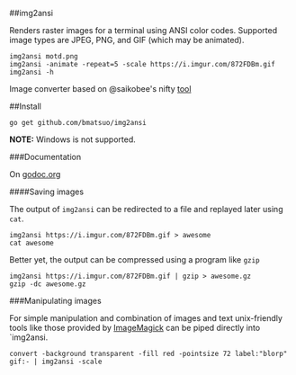 ##img2ansi

Renders raster images for a terminal using ANSI color codes.  Supported image
types are JPEG, PNG, and GIF (which may be animated).

	img2ansi motd.png
	img2ansi -animate -repeat=5 -scale https://i.imgur.com/872FDBm.gif
	img2ansi -h

Image converter based on @saikobee's nifty [tool](https://github.com/saikobee/bin/blob/master/img2ansi)

##Install

    go get github.com/bmatsuo/img2ansi

**NOTE:** Windows is not supported.

###Documentation

On [godoc.org](http://godoc.org/github.com/bmatsuo/img2ansi)

####Saving images

The output of `img2ansi` can be redirected to a file and replayed later using
`cat`.

    img2ansi https://i.imgur.com/872FDBm.gif > awesome
    cat awesome

Better yet, the output can be compressed using a program like `gzip`

    img2ansi https://i.imgur.com/872FDBm.gif | gzip > awesome.gz
    gzip -dc awesome.gz

###Manipulating images

For simple manipulation and combination of images and text unix-friendly tools
like those provided by [ImageMagick](http://www.imagemagick.org/) can be piped
directly into `img2ansi.

    convert -background transparent -fill red -pointsize 72 label:"blorp" gif:- | img2ansi -scale

